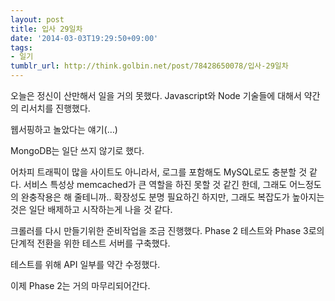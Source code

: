 ```yaml
---
layout: post
title: 입사 29일차
date: '2014-03-03T19:29:50+09:00'
tags:
- 일기
tumblr_url: http://think.golbin.net/post/78428650078/입사-29일차
---
```

오늘은 정신이 산만해서 일을 거의 못했다.
Javascript와 Node 기술들에 대해서 약간의 리서치를 진행했다.

웹서핑하고 놀았다는 얘기(…)

MongoDB는 일단 쓰지 않기로 했다.

어차피 트래픽이 많을 사이트도 아니라서, 로그를 포함해도 MySQL로도 충분할 것 같다.
서비스 특성상 memcached가 큰 역할을 하진 못할 것 같긴 한데, 그래도 어느정도의 완충작용은 해 줄테니까..
확장성도 분명 필요하긴 하지만, 그래도 복잡도가 높아지는 것은 일단 배제하고 시작하는게 나을 것 같다.

크롤러를 다시 만들기위한 준비작업을 조금 진행했다.
Phase 2 테스트와 Phase 3로의 단계적 전환을 위한 테스트 서버를 구축했다.

테스트를 위해 API 일부를 약간 수정했다.

이제 Phase 2는 거의 마무리되어간다.
